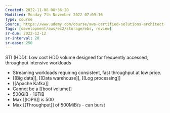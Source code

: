 ```yaml
---
Created: 2022-11-08 08:36:20
Modified: Monday 7th November 2022 07:09:16
Type: course
Source: https://www.udemy.com/course/aws-certified-solutions-architect-associate-saa-c01/?xref=E0Aed11STH4LPUQvCz0GJFABTmM=
Tags: [development/aws/ec2/storage/ebs, review]
sr-due: 2022-12-12
sr-interval: 20
sr-ease: 250
---
```


STI (HDD): Low cost HDD volume designed for frequently accessed, throughput intensive workloads

- Streaming workloads requiring consistent, fast throughput at low price.
- [[Big data]], [[Data warehouse]], [[Log processing]]
- [[Apache Kafka]]
- Cannot be a [[boot volume]]
- 500GiB - 16TiB
- Max [[IOPS]] is 500
- Max [[Throughput]] of 500MiB/s - can burst